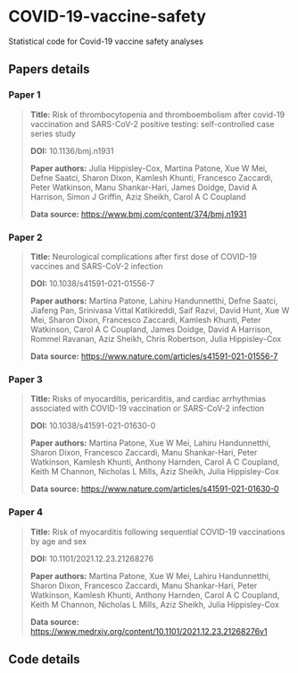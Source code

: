 # COVID-19-vaccine-safety
Statistical code for Covid-19 vaccine safety analyses

## Papers details 
### Paper 1
>**Title:** Risk of thrombocytopenia and thromboembolism after covid-19 vaccination and SARS-CoV-2 positive testing: self-controlled case series study
>
>**DOI:** 10.1136/bmj.n1931
>
>**Paper authors:** Julia Hippisley-Cox, Martina Patone, Xue W Mei, Defne Saatci, Sharon Dixon, Kamlesh Khunti, Francesco Zaccardi, Peter Watkinson, Manu Shankar-Hari, James Doidge, David A Harrison, Simon J Griffin, Aziz Sheikh, Carol A C Coupland
>
>**Data source:** https://www.bmj.com/content/374/bmj.n1931

### Paper 2
>**Title:** Neurological complications after first dose of COVID-19 vaccines and SARS-CoV-2 infection
>
>**DOI:** 10.1038/s41591-021-01556-7
>
>**Paper authors:** Martina Patone, Lahiru Handunnetthi, Defne Saatci, Jiafeng Pan, Srinivasa Vittal Katikireddi, Saif Razvi, David Hunt, Xue W Mei, Sharon Dixon, Francesco Zaccardi, Kamlesh Khunti, Peter Watkinson, Carol A C Coupland, James Doidge, David A Harrison, Rommel Ravanan, Aziz Sheikh, Chris Robertson, Julia Hippisley-Cox
>
>**Data source:** https://www.nature.com/articles/s41591-021-01556-7

### Paper 3
>**Title:** Risks of myocarditis, pericarditis, and cardiac arrhythmias associated with COVID-19 vaccination or SARS-CoV-2 infection
>
>**DOI:** 10.1038/s41591-021-01630-0
>
>**Paper authors:** Martina Patone, Xue W Mei, Lahiru Handunnetthi, Sharon Dixon, Francesco Zaccardi, Manu Shankar-Hari, Peter Watkinson, Kamlesh Khunti, Anthony Harnden, Carol A C Coupland, Keith M Channon, Nicholas L Mills, Aziz Sheikh, Julia Hippisley-Cox
>
>**Data source:** https://www.nature.com/articles/s41591-021-01630-0

### Paper 4
>**Title:** Risk of myocarditis following sequential COVID-19 vaccinations by age and sex
>
>**DOI:** 10.1101/2021.12.23.21268276
>
>**Paper authors:** Martina Patone, Xue W Mei, Lahiru Handunnetthi, Sharon Dixon, Francesco Zaccardi, Manu Shankar-Hari, Peter Watkinson, Kamlesh Khunti, Anthony Harnden, Carol A C Coupland, Keith M Channon, Nicholas L Mills, Aziz Sheikh, Julia Hippisley-Cox
>
>**Data source:** https://www.medrxiv.org/content/10.1101/2021.12.23.21268276v1

## Code details







